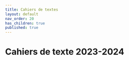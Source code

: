 ```yaml
---
title: Cahiers de textes
layout: default
nav_order: 20
has_children: true
published: true
---
```

# Cahiers de texte 2023-2024
